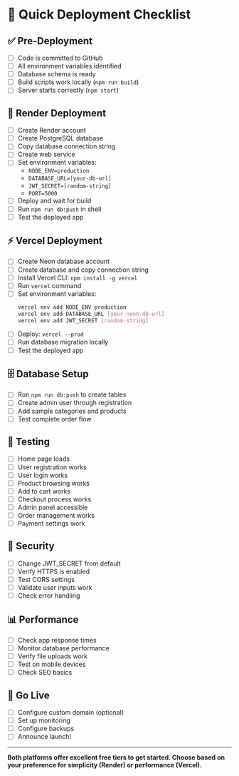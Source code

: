 # 🚀 Quick Deployment Checklist

## ✅ Pre-Deployment
- [ ] Code is committed to GitHub
- [ ] All environment variables identified
- [ ] Database schema is ready
- [ ] Build scripts work locally (`npm run build`)
- [ ] Server starts correctly (`npm start`)

## 🔧 Render Deployment
- [ ] Create Render account
- [ ] Create PostgreSQL database
- [ ] Copy database connection string
- [ ] Create web service
- [ ] Set environment variables:
  - `NODE_ENV=production`
  - `DATABASE_URL=[your-db-url]`
  - `JWT_SECRET=[random-string]`
  - `PORT=5000`
- [ ] Deploy and wait for build
- [ ] Run `npm run db:push` in shell
- [ ] Test the deployed app

## ⚡ Vercel Deployment
- [ ] Create Neon database account
- [ ] Create database and copy connection string
- [ ] Install Vercel CLI: `npm install -g vercel`
- [ ] Run `vercel` command
- [ ] Set environment variables:
  ```bash
  vercel env add NODE_ENV production
  vercel env add DATABASE_URL [your-neon-db-url]
  vercel env add JWT_SECRET [random-string]
  ```
- [ ] Deploy: `vercel --prod`
- [ ] Run database migration locally
- [ ] Test the deployed app

## 🗄️ Database Setup
- [ ] Run `npm run db:push` to create tables
- [ ] Create admin user through registration
- [ ] Add sample categories and products
- [ ] Test complete order flow

## 🧪 Testing
- [ ] Home page loads
- [ ] User registration works
- [ ] User login works
- [ ] Product browsing works
- [ ] Add to cart works
- [ ] Checkout process works
- [ ] Admin panel accessible
- [ ] Order management works
- [ ] Payment settings work

## 🔐 Security
- [ ] Change JWT_SECRET from default
- [ ] Verify HTTPS is enabled
- [ ] Test CORS settings
- [ ] Validate user inputs work
- [ ] Check error handling

## 📊 Performance
- [ ] Check app response times
- [ ] Monitor database performance
- [ ] Verify file uploads work
- [ ] Test on mobile devices
- [ ] Check SEO basics

## 🎯 Go Live
- [ ] Configure custom domain (optional)
- [ ] Set up monitoring
- [ ] Configure backups
- [ ] Announce launch!

---

**Both platforms offer excellent free tiers to get started. Choose based on your preference for simplicity (Render) or performance (Vercel).**